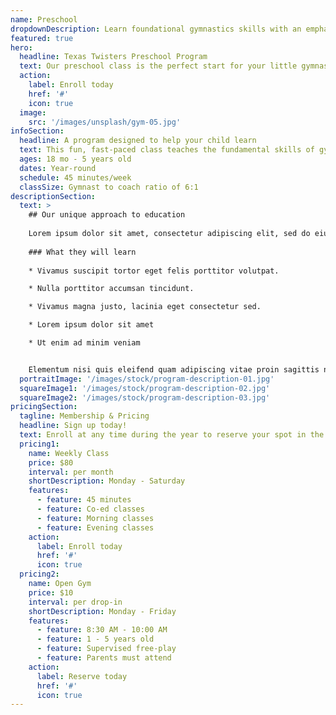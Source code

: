 ```yaml
---
name: Preschool
dropdownDescription: Learn foundational gymnastics skills with an emphasis on fun!
featured: true
hero:
  headline: Texas Twisters Preschool Program
  text: Our preschool class is the perfect start for your little gymnast to learn foundational gymnastics skills with an emphasis on fun!
  action:
    label: Enroll today
    href: '#'
    icon: true
  image:
    src: '/images/unsplash/gym-05.jpg'
infoSection:
  headline: A program designed to help your child learn
  text: This fun, fast-paced class teaches the fundamental skills of gymnastics. Children work on gross motor skills and body awareness as well as group participation activities.
  ages: 18 mo - 5 years old
  dates: Year-round
  schedule: 45 minutes/week
  classSize: Gymnast to coach ratio of 6:1
descriptionSection:
  text: >
    ## Our unique approach to education
            
    Lorem ipsum dolor sit amet, consectetur adipiscing elit, sed do eiusmod tempor incididunt ut labore et dolore magna aliqua. Nisl pretium fusce id velit ut. Id porta nibh venenatis cras sed felis eget velit. Ut morbi tincidunt augue interdum velit. Ipsum faucibus vitae aliquet nec ullamcorper sit amet. Viverra orci sagittis eu volutpat odio facilisis mauris. Diam quis enim lobortis scelerisque fermentum. Viverra mauris in aliquam sem fringilla. 
        
    ### What they will learn
          
    * Vivamus suscipit tortor eget felis porttitor volutpat.

    * Nulla porttitor accumsan tincidunt.

    * Vivamus magna justo, lacinia eget consectetur sed.

    * Lorem ipsum dolor sit amet

    * Ut enim ad minim veniam


    Elementum nisi quis eleifend quam adipiscing vitae proin sagittis nisl. Viverra vitae congue eu consequat ac felis donec et odio. Euismod nisi porta lorem mollis aliquam ut porttitor. Sed nisi lacus sed viverra tellus. Augue lacus viverra vitae congue eu consequat ac felis donec. Elementum pulvinar etiam non quam lacus. Ut venenatis tellus in metus vulputate. Ultrices dui sapien eget mi proin sed libero enim. Id velit ut tortor pretium viverra suspendisse.
  portraitImage: '/images/stock/program-description-01.jpg'
  squareImage1: '/images/stock/program-description-02.jpg'
  squareImage2: '/images/stock/program-description-03.jpg'
pricingSection:
  tagline: Membership & Pricing
  headline: Sign up today!
  text: Enroll at any time during the year to reserve your spot in the class. We look forward to having you join us!
  pricing1:
    name: Weekly Class
    price: $80
    interval: per month
    shortDescription: Monday - Saturday
    features:
      - feature: 45 minutes
      - feature: Co-ed classes
      - feature: Morning classes
      - feature: Evening classes
    action:
      label: Enroll today
      href: '#'
      icon: true
  pricing2:
    name: Open Gym
    price: $10
    interval: per drop-in
    shortDescription: Monday - Friday
    features:
      - feature: 8:30 AM - 10:00 AM
      - feature: 1 - 5 years old
      - feature: Supervised free-play
      - feature: Parents must attend
    action:
      label: Reserve today
      href: '#'
      icon: true
---
```

